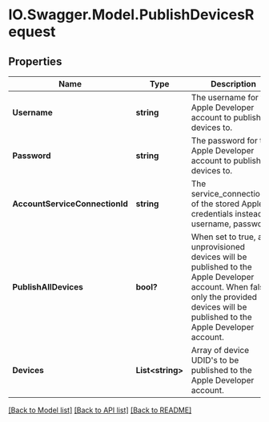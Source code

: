 # IO.Swagger.Model.PublishDevicesRequest
## Properties

Name | Type | Description | Notes
------------ | ------------- | ------------- | -------------
**Username** | **string** | The username for the Apple Developer account to publish the devices to. | [optional] 
**Password** | **string** | The password for the Apple Developer account to publish the devices to. | [optional] 
**AccountServiceConnectionId** | **string** | The service_connection_id of the stored Apple credentials instead of username, password. | [optional] 
**PublishAllDevices** | **bool?** | When set to true, all unprovisioned devices will be published to the Apple Developer account.  When false, only the provided devices will be published to the Apple Developer account. | [optional] 
**Devices** | **List&lt;string&gt;** | Array of device UDID&#x27;s to be published to the Apple Developer account. | [optional] 

[[Back to Model list]](../README.md#documentation-for-models) [[Back to API list]](../README.md#documentation-for-api-endpoints) [[Back to README]](../README.md)

